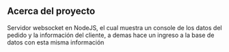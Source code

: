 ## Acerca del proyecto

Servidor websocket en NodeJS, el cual muestra un console de los datos del pedido y la información del cliente, a demas hace un ingreso a la base de datos con esta misma información
